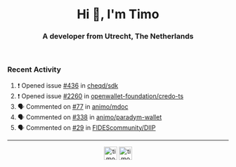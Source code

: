 <h1 align="center">Hi 👋, I'm Timo</h1>
<h3 align="center">A developer from Utrecht, The Netherlands</h3>
<br/>
<!-- https://github.com/rahuldkjain/github-profile-readme-generator --!>

<!--  <p align="left"><img src="https://github-readme-stats.vercel.app/api?username=timoglastra&show_icons=true&count_private=true&" alt="timoglastra" /></p> --!>

<!--
Github language stats
<p align="left"><img src="https://github-readme-stats.vercel.app/api/top-langs/?username=timoglastra&layout=compact" alt="timoglastra" /><p>
-->

<!-- Codestats language stats -->
<!-- <p align="left"><img src="https://codestats-readme.vercel.app/api/top-langs/?username=timoglastra&layout=compact&language_count=12" alt="timoglastra" /><p>    --!>
  
<h3>Recent Activity</h3>

<!--START_SECTION:activity-->
1. ❗ Opened issue [#436](https://github.com/cheqd/sdk/issues/436) in [cheqd/sdk](https://github.com/cheqd/sdk)
2. ❗ Opened issue [#2260](https://github.com/openwallet-foundation/credo-ts/issues/2260) in [openwallet-foundation/credo-ts](https://github.com/openwallet-foundation/credo-ts)
3. 🗣 Commented on [#77](https://github.com/animo/mdoc/issues/77#issuecomment-2823603114) in [animo/mdoc](https://github.com/animo/mdoc)
4. 🗣 Commented on [#338](https://github.com/animo/paradym-wallet/pull/338#issuecomment-2823574090) in [animo/paradym-wallet](https://github.com/animo/paradym-wallet)
5. 🗣 Commented on [#29](https://github.com/FIDEScommunity/DIIP/issues/29#issuecomment-2823273132) in [FIDEScommunity/DIIP](https://github.com/FIDEScommunity/DIIP)
<!--END_SECTION:activity-->

---

<p align="center">
<a href="https://twitter.com/timoglastra" target="blank"><img align="center" src="https://cdn.jsdelivr.net/npm/simple-icons@3.0.1/icons/twitter.svg" alt="timoglastra" height="30" width="30" /></a>
<a href="https://linkedin.com/in/timoglastra" target="blank"><img align="center" src="https://cdn.jsdelivr.net/npm/simple-icons@3.0.1/icons/linkedin.svg" alt="timoglastra" height="30" width="30" /></a>
</p>



